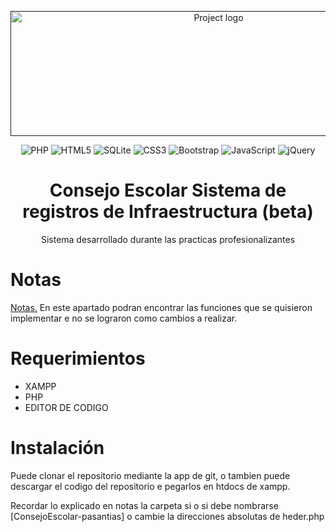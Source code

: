 



<p align="center">
  <a href="" rel="noopener">
 <img width=650px height=200px src="https://imgur.com/8VJgRKj.png" alt="Project logo"></a>
</p>

<div align="center">

![PHP](https://img.shields.io/badge/php-%23777BB4.svg?style=for-the-badge&logo=php&logoColor=white)
![HTML5](https://img.shields.io/badge/html5-%23E34F26.svg?style=for-the-badge&logo=html5&logoColor=white)
![SQLite](https://img.shields.io/badge/sqlite-%2307405e.svg?style=for-the-badge&logo=sqlite&logoColor=white)
![CSS3](https://img.shields.io/badge/css3-%231572B6.svg?style=for-the-badge&logo=css3&logoColor=white)
![Bootstrap](https://img.shields.io/badge/bootstrap-%23563D7C.svg?style=for-the-badge&logo=bootstrap&logoColor=white)
![JavaScript](https://img.shields.io/badge/javascript-%23323330.svg?style=for-the-badge&logo=javascript&logoColor=%23F7DF1E)
![jQuery](https://img.shields.io/badge/jquery-%230769AD.svg?style=for-the-badge&logo=jquery&logoColor=white)



</div>

<h1 align="center">Consejo Escolar Sistema de registros de Infraestructura (beta)</h1>
<p align="center">
Sistema desarrollado durante las practicas profesionalizantes 
</p>
<div align="left">
  <h1>Notas</h1>
   <p><a href="https://github.com/Elmuri/ConsejoEscolar-pasantias/blob/main/Notes.md">Notas.</a> En este apartado podran encontrar las funciones que se quisieron implementar e no se lograron como cambios a realizar.</p>
</div>

<div align="left">
  <h1>Requerimientos</h1>
  <ul>
    <li>XAMPP</li>
    <li>PHP</li>
    <li>EDITOR DE CODIGO</li>
  </ul>
</div>

<div align="left">
  <h1>Instalación</h1>
  <p>
    Puede clonar el repositorio mediante la app de git, o tambien puede descargar el codigo del repositorio e pegarlos en htdocs de xampp.
  </p>
  <p>
    Recordar lo explicado en notas la carpeta si o si debe nombrarse [ConsejoEscolar-pasantias] o cambie la direcciones absolutas de heder.php
  </p>
</div>
